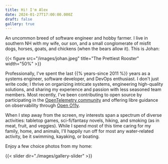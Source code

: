 ```yaml
---
title: Hi! I'm Alex
date: 2024-01-27T17:00:00.000Z
draft: false
gallery: true
---
```


An uncommon breed of software engineer and hobby farmer. I live in southern NH
with my wife, our son, and a small conglomerate of misfit dogs, horses, goats,
and chickens (when the bears allow it). This is Johan:

{{< figure src="/images/johan.jpeg" title="The Prettiest Rooster" width="50%" >}}

Professionally, I've spent the last {{% years-since 2011 %}} years as a systems
engineer, software developer, and DevOps enthusiast. I don't just write code; I
thrive on organizing intricate systems, engineering high-quality solutions, and
sharing my experience and passion with less seasoned team members. Most
recently, I've been contributing to open source by participating in the
[OpenTelemetry community](https://opentelemetry.io/community/) and offering
libre guidance on observability through [Open O11y](https://openo11y.dev).

When I step away from the screen, my interests span a spectrum of diverse
activities: tabletop games, sci-fi/fantasy novels, hiking, and smoking (as in
meat, fruit, and veggies). While I spend most of this time caring for my family,
home, and animals, I'll happily run off for most any water-related activity, be
it swimming, kayaking, or boating.

Enjoy a few choice photos from my home:

{{< slider dir="./images/gallery-slider" >}}
